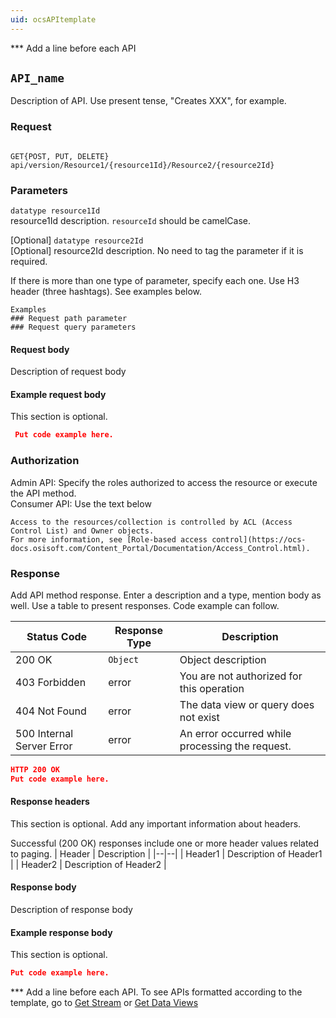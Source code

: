 ```yaml
---
uid: ocsAPItemplate
---
```


*** Add a line before each API 

## `API_name` 
Description of API. Use present tense, "Creates XXX", for example. 

### Request 
```text 

GET{POST, PUT, DELETE} api/version/Resource1/{resource1Id}/Resource2/{resource2Id}  

``` 

### Parameters
`datatype resource1Id`   
resource1Id description. `resourceId` should be camelCase. 

[Optional] `datatype resource2Id`   
[Optional] resource2Id description. No need to tag the parameter if it is required. 

If there is more than one type of parameter, specify each one. Use H3 header (three hashtags). See examples below.
```text
Examples
### Request path parameter
### Request query parameters
```

#### Request body 
Description of request body
 
#### Example request body 
This section is optional. 
```json 
 Put code example here. 
``` 

### Authorization
Admin API: Specify the roles authorized to access the resource or execute the API method.  
Consumer API: Use the text below
```text
Access to the resources/collection is controlled by ACL (Access Control List) and Owner objects.
For more information, see [Role-based access control](https://ocs-docs.osisoft.com/Content_Portal/Documentation/Access_Control.html).
```
### Response 
Add API method response.  Enter a description and a type, mention body as well. Use a table to present responses.
Code example can follow. 

| Status Code | Response Type | Description | 
|--|--|--| 
| 200 OK | `Object` | Object description | 
| 403 Forbidden | error | You are not authorized for this operation | 
| 404 Not Found | error | The data view or query does not exist | 
| 500 Internal Server Error | error | An error occurred while processing the request. | 

```json 
HTTP 200 OK 
Put code example here. 
``` 

#### Response headers 
 This section is optional. Add any important information about headers. 

Successful (200 OK) responses include one or more header values related to paging. 
| Header | Description | 
|--|--| 
| Header1 | Description of Header1 | 
| Header2 | Description of Header2 | 

#### Response body 
Description of response body

#### Example response body
This section is optional.
```json 
Put code example here. 
``` 

*** Add a line before each API. 
To see APIs formatted according to the template, go to [Get Stream](https://ocs-docs.osisoft.com/Content_Portal/Documentation/SequentialDataStore/SDS_Streams.html#get-stream)
or [Get Data Views](https://ocs-docs.osisoft.com/Content_Portal/Documentation/DataViews/Data_View_API.html#get-data-views)